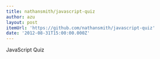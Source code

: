 ```yaml
---
title: nathansmith/javascript-quiz
author: azu
layout: post
itemUrl: 'https://github.com/nathansmith/javascript-quiz'
date: '2012-08-31T15:00:00.000Z'
---
```

JavaScript Quiz
